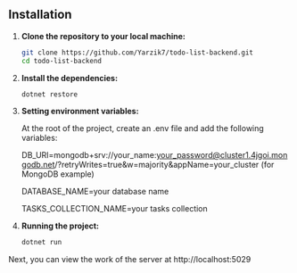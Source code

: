 ## Installation

1. **Clone the repository to your local machine:**

   ```bash
   git clone https://github.com/Yarzik7/todo-list-backend.git
   cd todo-list-backend
   ```

2. **Install the dependencies:**

   ```bash
   dotnet restore
   ```

3. **Setting environment variables:**

   At the root of the project, create an .env file and add the following variables:

   DB_URI=mongodb+srv://your_name:your_password@cluster1.4jgoi.mongodb.net/?retryWrites=true&w=majority&appName=your_cluster (for MongoDB example)

   DATABASE_NAME=your database name
   
   TASKS_COLLECTION_NAME=your tasks collection

4. **Running the project:**

   ```bash
   dotnet run
   ```

Next, you can view the work of the server at http://localhost:5029